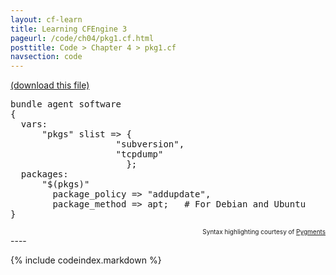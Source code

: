 ```yaml
---
layout: cf-learn
title: Learning CFEngine 3
pageurl: /code/ch04/pkg1.cf.html
posttitle: Code > Chapter 4 > pkg1.cf
navsection: code
---
```


[(download this file)](https://raw.github.com/zzamboni/cf-learn.info/master/src/ch04/pkg1.cf)

<div class="highlight"><pre><span class="k">bundle</span> <span class="k">agent</span> <span class="nf">software</span>
<span class="p">{</span>
  <span class="kd">vars</span><span class="p">:</span>
      <span class="p">&quot;</span><span class="nv">pkgs</span><span class="p">&quot;</span> <span class="kt">slist</span> <span class="o">=&gt;</span> <span class="p">{</span>
	                <span class="s">&quot;subversion&quot;</span><span class="p">,</span>
	                <span class="s">&quot;tcpdump&quot;</span>
                      <span class="p">};</span>
  <span class="kd">packages</span><span class="p">:</span>
      <span class="s">&quot;</span><span class="si">$(pkgs)</span><span class="s">&quot;</span> 
        <span class="kr">package_policy</span> <span class="o">=&gt;</span> <span class="s">&quot;addupdate&quot;</span><span class="p">,</span>
        <span class="kr">package_method</span> <span class="o">=&gt;</span> <span class="nf">apt</span><span class="p">;</span>   <span class="c"># For Debian and Ubuntu</span>
<span class="p">}</span>
</pre></div>

<div align="right"><font size="-2">Syntax highlighting courtesy of <a href="http://blog.zzamboni.org/cfengine3-lexer-for-pygments">Pygments</a></font></div>
----

{% include codeindex.markdown %}
